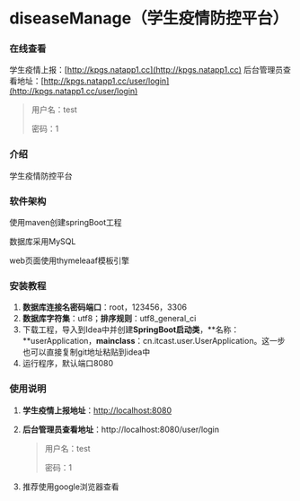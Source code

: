 # diseaseManage（学生疫情防控平台）

### 在线查看
学生疫情上报：[http://kpgs.natapp1.cc](http://kpgs.natapp1.cc)
后台管理员查看地址：[http://kpgs.natapp1.cc/user/login](http://kpgs.natapp1.cc/user/login)

   > 用户名：test
   >
   > 密码：1

### 介绍
学生疫情防控平台

### 软件架构
使用maven创建springBoot工程

数据库采用MySQL

web页面使用thymeleaaf模板引擎


### 安装教程

1. **数据库连接名密码端口**：root，123456，3306
2. **数据库字符集**：utf8；**排序规则**：utf8_general_ci
3. 下载工程，导入到Idea中并创建**SpringBoot启动类**，**名称：**userApplication，**mainclass**：cn.itcast.user.UserApplication。这一步也可以直接复制git地址粘贴到idea中
4. 运行程序，默认端口8080

### 使用说明

1. **学生疫情上报地址**：[http://localhost:8080](http://localhost:8080/)

2. **后台管理员查看地址**：http://localhost:8080/user/login

   > 用户名：test
   >
   > 密码：1
3. 推荐使用google浏览器查看